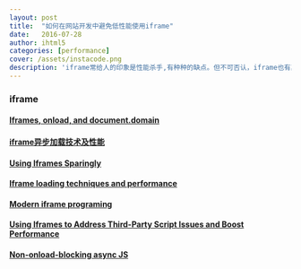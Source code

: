 ```yaml
---
layout: post
title:  "如何在网站开发中避免低性能使用iframe"
date:   2016-07-28
author: ihtml5
categories: [performance]
cover: /assets/instacode.png
description: 'iframe常给人的印象是性能杀手,有种种的缺点。但不可否认，iframe也有其优点；比如在团队专职前端人数不够的时候，通过适当地使用iframe,可以快速开发出类单页面应用,也可以提高页面复用率,减少页面开发地重复工作量。本文从iframe渲染原理,加载响应等方面优化iframede使用，进一步提升系统的性能，提升用户体验。'
---
```



### iframe

#### **[Iframes, onload, and document.domain](https://www.nczonline.net/blog/2009/09/15/iframes-onload-and-documentdomain/)**

#### **[iframe异步加载技术及性能](http://www.cnblogs.com/beiyuu/archive/2011/07/18/iframe-tech-performance.html)**

#### **[Using Iframes Sparingly](https://www.stevesouders.com/blog/2009/06/03/using-iframes-sparingly/)**

#### **[Iframe loading techniques and performance](http://www.aaronpeters.nl/blog/iframe-loading-techniques-performance?%3E)**

#### **[Modern iframe programing](http://www.aaronpeters.nl/blog/iframe-loading-techniques-performance?%3E)**

#### **[Using Iframes to Address Third-Party Script Issues and Boost Performance](http://radar.oreilly.com/2013/06/using-iframes-to-address-third-party-script-issues-and-boost-performance.html)**

#### **[Non-onload-blocking async JS](http://www.phpied.com/non-onload-blocking-async-js/)**
